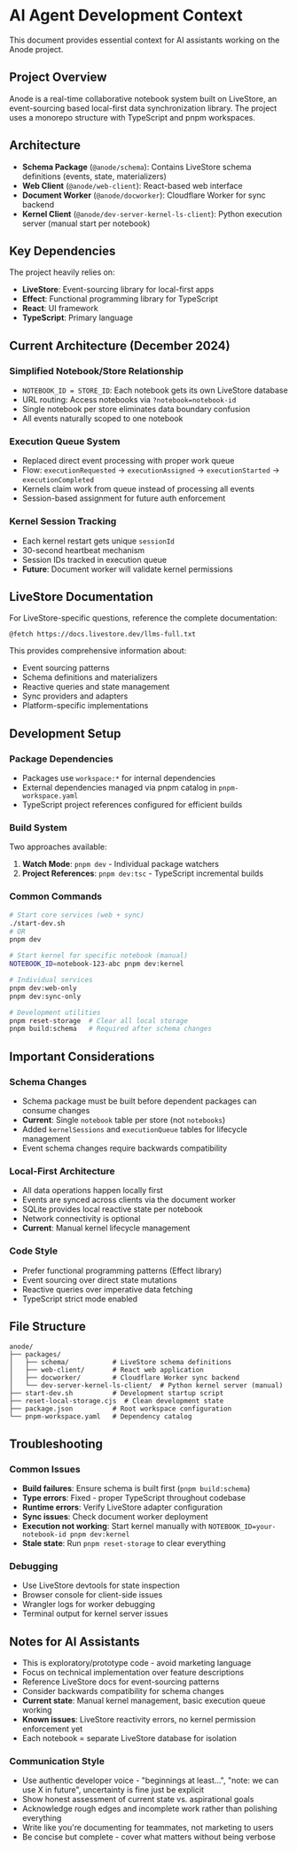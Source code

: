 # AI Agent Development Context

This document provides essential context for AI assistants working on the Anode project.

## Project Overview

Anode is a real-time collaborative notebook system built on LiveStore, an event-sourcing based local-first data synchronization library. The project uses a monorepo structure with TypeScript and pnpm workspaces.

## Architecture

- **Schema Package** (`@anode/schema`): Contains LiveStore schema definitions (events, state, materializers)
- **Web Client** (`@anode/web-client`): React-based web interface
- **Document Worker** (`@anode/docworker`): Cloudflare Worker for sync backend
- **Kernel Client** (`@anode/dev-server-kernel-ls-client`): Python execution server (manual start per notebook)

## Key Dependencies

The project heavily relies on:
- **LiveStore**: Event-sourcing library for local-first apps
- **Effect**: Functional programming library for TypeScript
- **React**: UI framework
- **TypeScript**: Primary language

## Current Architecture (December 2024)

### **Simplified Notebook/Store Relationship**
- `NOTEBOOK_ID = STORE_ID`: Each notebook gets its own LiveStore database
- URL routing: Access notebooks via `?notebook=notebook-id`
- Single notebook per store eliminates data boundary confusion
- All events naturally scoped to one notebook

### **Execution Queue System**
- Replaced direct event processing with proper work queue
- Flow: `executionRequested` → `executionAssigned` → `executionStarted` → `executionCompleted`
- Kernels claim work from queue instead of processing all events
- Session-based assignment for future auth enforcement

### **Kernel Session Tracking**
- Each kernel restart gets unique `sessionId`
- 30-second heartbeat mechanism
- Session IDs tracked in execution queue
- **Future**: Document worker will validate kernel permissions

## LiveStore Documentation

For LiveStore-specific questions, reference the complete documentation:
```
@fetch https://docs.livestore.dev/llms-full.txt
```

This provides comprehensive information about:
- Event sourcing patterns
- Schema definitions and materializers
- Reactive queries and state management
- Sync providers and adapters
- Platform-specific implementations

## Development Setup

### Package Dependencies
- Packages use `workspace:*` for internal dependencies
- External dependencies managed via pnpm catalog in `pnpm-workspace.yaml`
- TypeScript project references configured for efficient builds

### Build System
Two approaches available:
1. **Watch Mode**: `pnpm dev` - Individual package watchers
2. **Project References**: `pnpm dev:tsc` - TypeScript incremental builds

### Common Commands
```bash
# Start core services (web + sync)
./start-dev.sh
# OR
pnpm dev

# Start kernel for specific notebook (manual)
NOTEBOOK_ID=notebook-123-abc pnpm dev:kernel

# Individual services
pnpm dev:web-only
pnpm dev:sync-only

# Development utilities
pnpm reset-storage  # Clear all local storage
pnpm build:schema   # Required after schema changes
```

## Important Considerations

### Schema Changes
- Schema package must be built before dependent packages can consume changes
- **Current**: Single `notebook` table per store (not `notebooks`)
- Added `kernelSessions` and `executionQueue` tables for lifecycle management
- Event schema changes require backwards compatibility

### Local-First Architecture
- All data operations happen locally first
- Events are synced across clients via the document worker
- SQLite provides local reactive state per notebook
- Network connectivity is optional
- **Current**: Manual kernel lifecycle management

### Code Style
- Prefer functional programming patterns (Effect library)
- Event sourcing over direct state mutations
- Reactive queries over imperative data fetching
- TypeScript strict mode enabled

## File Structure
```
anode/
├── packages/
│   ├── schema/           # LiveStore schema definitions
│   ├── web-client/       # React web application
│   ├── docworker/        # Cloudflare Worker sync backend
│   └── dev-server-kernel-ls-client/  # Python kernel server (manual)
├── start-dev.sh          # Development startup script
├── reset-local-storage.cjs  # Clean development state
├── package.json          # Root workspace configuration
└── pnpm-workspace.yaml   # Dependency catalog
```

## Troubleshooting

### Common Issues
- **Build failures**: Ensure schema is built first (`pnpm build:schema`)
- **Type errors**: Fixed - proper TypeScript throughout codebase
- **Runtime errors**: Verify LiveStore adapter configuration
- **Sync issues**: Check document worker deployment
- **Execution not working**: Start kernel manually with `NOTEBOOK_ID=your-notebook-id pnpm dev:kernel`
- **Stale state**: Run `pnpm reset-storage` to clear everything

### Debugging
- Use LiveStore devtools for state inspection
- Browser console for client-side issues
- Wrangler logs for worker debugging
- Terminal output for kernel server issues

## Notes for AI Assistants

- This is exploratory/prototype code - avoid marketing language
- Focus on technical implementation over feature descriptions
- Reference LiveStore docs for event-sourcing patterns
- Consider backwards compatibility for schema changes
- **Current state**: Manual kernel management, basic execution queue working
- **Known issues**: LiveStore reactivity errors, no kernel permission enforcement yet
- Each notebook = separate LiveStore database for isolation

### Communication Style
- Use authentic developer voice - "beginnings at least...", "note: we can use X in future", uncertainty is fine just be explicit
- Show honest assessment of current state vs. aspirational goals
- Acknowledge rough edges and incomplete work rather than polishing everything
- Write like you're documenting for teammates, not marketing to users
- Be concise but complete - cover what matters without being verbose
